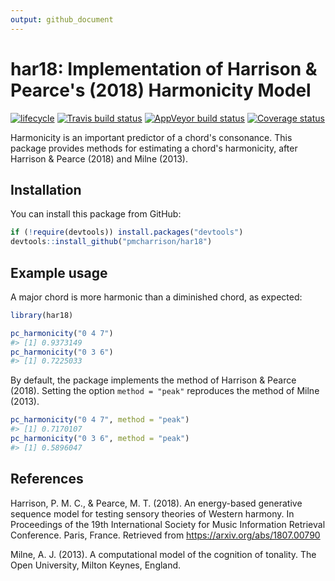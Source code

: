 ```yaml
---
output: github_document
---
```


<!-- README.md is generated from README.Rmd. Please edit that file -->


# har18: Implementation of Harrison & Pearce's (2018) Harmonicity Model

[![lifecycle](https://img.shields.io/badge/lifecycle-maturing-blue.svg)](https://www.tidyverse.org/lifecycle/#maturing)
[![Travis build status](https://travis-ci.org/pmcharrison/har18.svg?branch=master)](https://travis-ci.org/pmcharrison/har18)
[![AppVeyor build status](https://ci.appveyor.com/api/projects/status/github/pmcharrison/har18?branch=master&svg=true)](https://ci.appveyor.com/project/pmcharrison/har18)
[![Coverage status](https://coveralls.io/repos/github/pmcharrison/har18/badge.svg)](https://coveralls.io/r/pmcharrison/har18?branch=master)

Harmonicity is an important predictor of a chord's consonance.
This package provides methods for estimating a chord's harmonicity,
after Harrison & Pearce (2018) and Milne (2013).

## Installation 

You can install this package from GitHub:

```r
if (!require(devtools)) install.packages("devtools")
devtools::install_github("pmcharrison/har18")
```

## Example usage

A major chord is more harmonic than a diminished chord, as expected:


```r
library(har18)

pc_harmonicity("0 4 7")
#> [1] 0.9373149
pc_harmonicity("0 3 6")
#> [1] 0.7225033
```

By default, the package implements the method of Harrison & Pearce (2018).
Setting the option `method = "peak"` reproduces the method of Milne (2013).


```r
pc_harmonicity("0 4 7", method = "peak")
#> [1] 0.7170107
pc_harmonicity("0 3 6", method = "peak")
#> [1] 0.5896047
```

## References

Harrison, P. M. C., & Pearce, M. T. (2018). An energy-based generative sequence model for testing sensory theories of Western harmony. In Proceedings of the 19th International Society for Music Information Retrieval Conference. Paris, France. Retrieved from https://arxiv.org/abs/1807.00790

Milne, A. J. (2013). A computational model of the cognition of tonality. The Open University, Milton Keynes, England.
